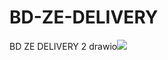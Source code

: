 # BD-ZE-DELIVERY
BD ZE DELIVERY 2 drawio<img src="https://github.com/carlosgoncalves99/BD-ZE-DELIVERY/assets/138076792/1de997a7-0926-4ef1-9683-d47fbb236a3e
">



